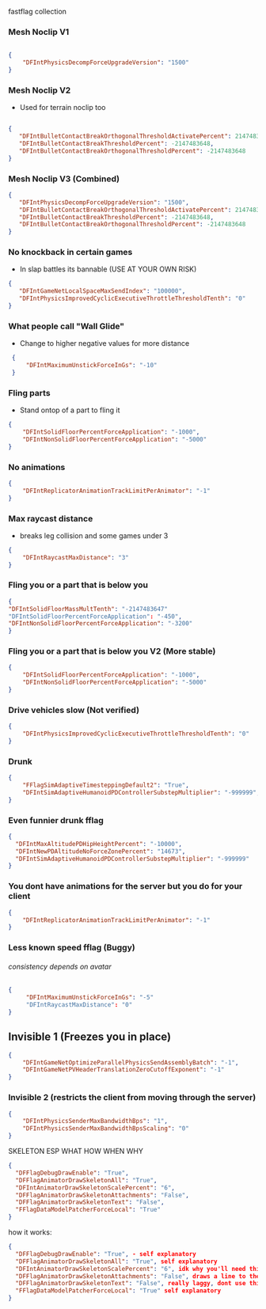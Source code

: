 fastflag collection

### Mesh Noclip V1
```json

{
    "DFIntPhysicsDecompForceUpgradeVersion": "1500"
}
```
### Mesh Noclip V2

- Used for terrain noclip too
```json

{
   "DFIntBulletContactBreakOrthogonalThresholdActivatePercent": 2147483647,
   "DFIntBulletContactBreakThresholdPercent": -2147483648,
   "DFIntBulletContactBreakOrthogonalThresholdPercent": -2147483648
}
```
### Mesh Noclip V3 (Combined)
```json
{
   "DFIntPhysicsDecompForceUpgradeVersion": "1500",
   "DFIntBulletContactBreakOrthogonalThresholdActivatePercent": 2147483647,
   "DFIntBulletContactBreakThresholdPercent": -2147483648,
   "DFIntBulletContactBreakOrthogonalThresholdPercent": -2147483648
}
```
### No knockback in certain games
- In slap battles its bannable (USE AT YOUR OWN RISK)
```json
{
   "DFIntGameNetLocalSpaceMaxSendIndex": "100000",
   "DFIntPhysicsImprovedCyclicExecutiveThrottleThresholdTenth": "0"
}
```
### What people call "Wall Glide"
- Change to higher negative values for more distance
```json
 {
     "DFIntMaximumUnstickForceInGs": "-10"
 }
```
### Fling parts
- Stand ontop of a part to fling it
```json
{
    "DFIntSolidFloorPercentForceApplication": "-1000",
    "DFIntNonSolidFloorPercentForceApplication": "-5000"
}
```
### No animations
```json
{
    "DFIntReplicatorAnimationTrackLimitPerAnimator": "-1"
}
```
### Max raycast distance
- breaks leg collision and some games under 3
```json
{
    "DFIntRaycastMaxDistance": "3"
}
```
### Fling you or a part that is below you
```json
{
"DFIntSolidFloorMassMultTenth": "-2147483647"
"DFIntSolidFloorPercentForceApplication": "-450",
"DFIntNonSolidFloorPercentForceApplication": "-3200"
}
```
### Fling you or a part that is below you V2 (More stable)
```json
{
    "DFIntSolidFloorPercentForceApplication": "-1000",
    "DFIntNonSolidFloorPercentForceApplication": "-5000"
}
```
### Drive vehicles slow (Not verified)
```json
{
    "DFIntPhysicsImprovedCyclicExecutiveThrottleThresholdTenth": "0"
}
```
### Drunk
```json
{
    "FFlagSimAdaptiveTimesteppingDefault2": "True",
    "DFIntSimAdaptiveHumanoidPDControllerSubstepMultiplier": "-999999",
}
```
### Even funnier drunk fflag
```json
{
  "DFIntMaxAltitudePDHipHeightPercent": "-10000",
  "DFIntNewPDAltitudeNoForceZonePercent": "14673",
  "DFIntSimAdaptiveHumanoidPDControllerSubstepMultiplier": "-999999"
}
```
### You dont have animations for the server but you do for your client
```json
{
    "DFIntReplicatorAnimationTrackLimitPerAnimator": "-1"
}
```
### Less known speed fflag (Buggy)
###### consistency depends on avatar
```json
{
     "DFIntMaximumUnstickForceInGs": "-5"
     "DFIntRaycastMaxDistance": "0"
}
```
## Invisible 1 (Freezes you in place)
```json
{
    "DFIntGameNetOptimizeParallelPhysicsSendAssemblyBatch": "-1",
    "DFIntGameNetPVHeaderTranslationZeroCutoffExponent": "-1"
}
```
### Invisible 2 (restricts the client from moving through the server)
```json
{
    "DFIntPhysicsSenderMaxBandwidthBps": "1",
    "DFIntPhysicsSenderMaxBandwidthBpsScaling": "0"
}
```
SKELETON ESP WHAT HOW WHEN WHY
```json
{
  "DFFlagDebugDrawEnable": "True",
  "DFFlagAnimatorDrawSkeletonAll": "True",
  "DFIntAnimatorDrawSkeletonScalePercent": "6",
  "DFFlagAnimatorDrawSkeletonAttachments": "False",
  "DFFlagAnimatorDrawSkeletonText": "False",
  "FFlagDataModelPatcherForceLocal": "True"
}
```

how it works:
```json
{
  "DFFlagDebugDrawEnable": "True", - self explanatory
  "DFFlagAnimatorDrawSkeletonAll": "True", self explanatory
  "DFIntAnimatorDrawSkeletonScalePercent": "6", idk why you'll need this but dont remove it just incase
  "DFFlagAnimatorDrawSkeletonAttachments": "False", draws a line to the shortest path of the animation constraints from the bones
  "DFFlagAnimatorDrawSkeletonText": "False", really laggy, dont use this
  "FFlagDataModelPatcherForceLocal": "True" self explanatory
}
```
